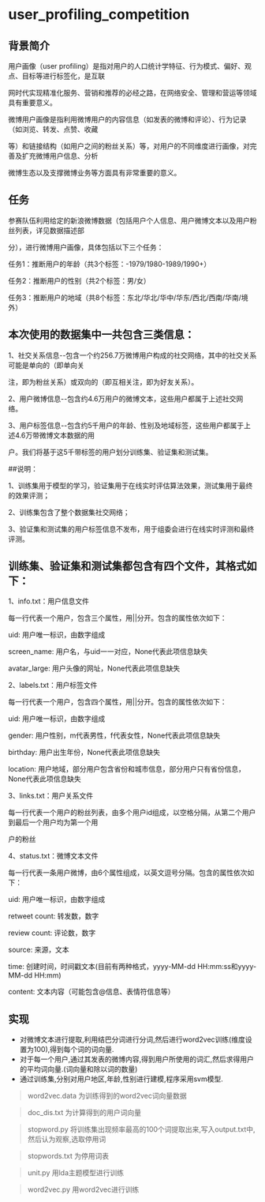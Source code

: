 # user_profiling_competition
## 背景简介
 

用户画像（user profiling）是指对用户的人口统计学特征、行为模式、偏好、观点、目标等进行标签化，是互联

网时代实现精准化服务、营销和推荐的必经之路，在网络安全、管理和营运等领域具有重要意义。

微博用户画像是指利用微博用户的内容信息（如发表的微博和评论）、行为记录（如浏览、转发、点赞、收藏

等）和链接结构（如用户之间的粉丝关系）等，对用户的不同维度进行画像，对完善及扩充微博用户信息、分析

微博生态以及支撑微博业务等方面具有非常重要的意义。

 

## 任务
 

参赛队伍利用给定的新浪微博数据（包括用户个人信息、用户微博文本以及用户粉丝列表，详见数据描述部

分），进行微博用户画像，具体包括以下三个任务：

任务1：推断用户的年龄（共3个标签：-1979/1980-1989/1990+）

任务2：推断用户的性别（共2个标签：男/女）

任务3：推断用户的地域（共8个标签：东北/华北/华中/华东/西北/西南/华南/境外）


## 本次使用的数据集中一共包含三类信息：

   1、社交关系信息--包含一个约256.7万微博用户构成的社交网络，其中的社交关系可能是单向的（即单向关

注，即为粉丝关系）或双向的（即互相关注，即为好友关系）。

   2、用户微博信息--包含约4.6万用户的微博文本，这些用户都属于上述社交网络。

   3、用户标签信息--包含约5千用户的年龄、性别及地域标签，这些用户都属于上述4.6万带微博文本数据的用

户。我们将基于这5千带标签的用户划分训练集、验证集和测试集。

 
 
##说明：

 

   1、训练集用于模型的学习，验证集用于在线实时评估算法效果，测试集用于最终的效果评测；

   2、训练集包含了整个数据集社交网络；

   3、验证集和测试集的用户标签信息不发布，用于组委会进行在线实时评测和最终评测。

 
## 训练集、验证集和测试集都包含有四个文件，其格式如下：

 

1、info.txt：用户信息文件

   每一行代表一个用户，包含三个属性，用||分开。包含的属性依次如下：

   uid: 用户唯一标识，由数字组成

   screen_name: 用户名，与uid一一对应，None代表此项信息缺失

   avatar_large: 用户头像的网址，None代表此项信息缺失

 

2、labels.txt：用户标签文件

   每一行代表一个用户，包含四个属性，用||分开。包含的属性依次如下：

   uid: 用户唯一标识，由数字组成

   gender: 用户性别，m代表男性，f代表女性，None代表此项信息缺失

   birthday: 用户出生年份，None代表此项信息缺失

   location: 用户地域，部分用户包含省份和城市信息，部分用户只有省份信息，None代表此项信息缺失

 

3、links.txt：用户关系文件

   每一行代表一个用户的粉丝列表，由多个用户id组成，以空格分隔，从第二个用户到最后一个用户均为第一个用

户的粉丝

 

4、status.txt：微博文本文件

   每一行代表一条用户微博，由6个属性组成，以英文逗号分隔。包含的属性依次如下：

   uid: 用户唯一标识，由数字组成

   retweet count: 转发数，数字

   review count: 评论数，数字

   source: 来源，文本

   time: 创建时间，时间戳文本(目前有两种格式，yyyy-MM-dd HH:mm:ss和yyyy-MM-dd HH:mm)

   content: 文本内容（可能包含@信息、表情符信息等）

## 实现
- 对微博文本进行提取,利用结巴分词进行分词,然后进行word2vec训练(维度设置为100),得到每个词的词向量.
- 对于每一个用户,通过其发表的微博内容,得到用户所使用的词汇,然后求得用户的平均词向量.(词向量和除以词的数量)
- 通过训练集,分别对用户地区,年龄,性别进行建模,程序采用svm模型.

> word2vec.data 为训练得到的word2vec词向量数据

> doc_dis.txt   为计算得到的用户词向量

> stopword.py  将训练集出现频率最高的100个词提取出来,写入output.txt中,然后认为观察,选取停用词

> stopwords.txt  为停用词表

> unit.py  用lda主题模型进行训练

> word2vec.py 用word2vec进行训练


